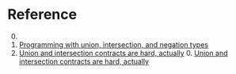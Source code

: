 # Reference

0. []()
0. [Programming with union, intersection, and negation types](https://arxiv.org/abs/2111.03354)
0. [Union and intersection contracts are hard, actually](https://www.tweag.io/blog/2022-04-28-union-intersection-contracts/)
	0. [Union and intersection contracts are hard, actually](https://arxiv.org/abs/2106.06278)

